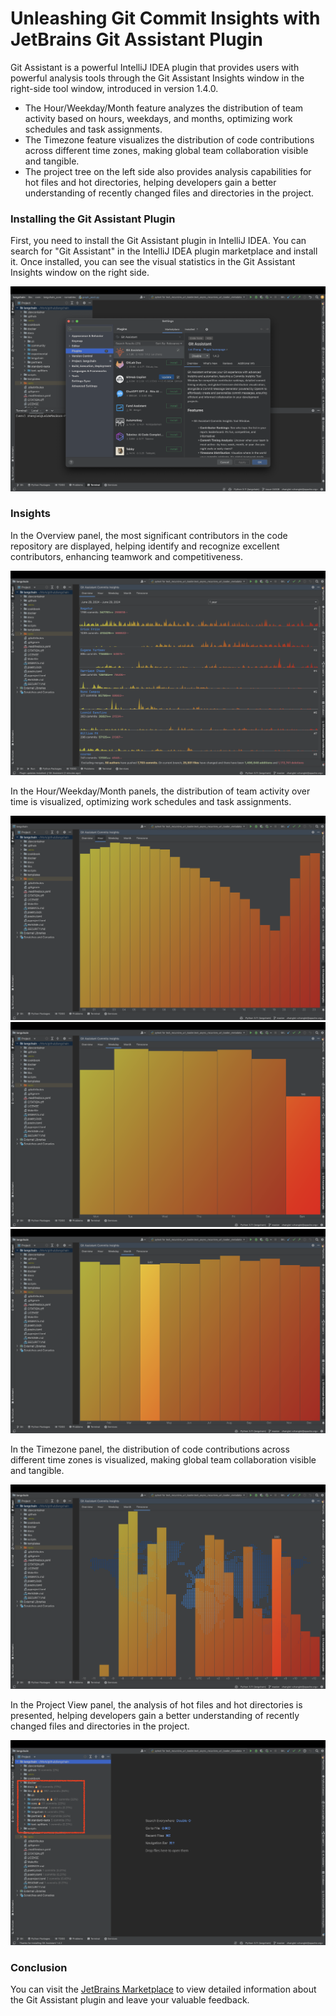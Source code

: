 # Unleashing Git Commit Insights with JetBrains Git Assistant Plugin

Git Assistant is a powerful IntelliJ IDEA plugin that provides users with powerful analysis tools through the Git Assistant Insights window in the right-side tool window, introduced in version 1.4.0.

- The Hour/Weekday/Month feature analyzes the distribution of team activity based on hours, weekdays, and months, optimizing work schedules and task assignments.
- The Timezone feature visualizes the distribution of code contributions across different time zones, making global team collaboration visible and tangible.
- The project tree on the left side also provides analysis capabilities for hot files and hot directories, helping developers gain a better understanding of recently changed files and directories in the project.

### Installing the Git Assistant Plugin

First, you need to install the Git Assistant plugin in IntelliJ IDEA. You can search for "Git Assistant" in the IntelliJ IDEA plugin marketplace and install it. Once installed, you can see the visual statistics in the Git Assistant Insights window on the right side.

![screenshot-plugins-marketplace](/images/posts/git-assistant-intellij-plugin/screenshot-plugins-marketplace.png)

### Insights 

In the Overview panel, the most significant contributors in the code repository are displayed, helping identify and recognize excellent contributors, enhancing teamwork and competitiveness.

![screenshot-commits-contributor.png](/images/posts/git-assistant-intellij-plugin/screenshot-commits-contributor.png)

In the Hour/Weekday/Month panels, the distribution of team activity over time is visualized, optimizing work schedules and task assignments.

![screenshot-commits-hour.png](/images/posts/git-assistant-intellij-plugin/screenshot-commits-hour.png)
![screenshot-commits-weekday.png](/images/posts/git-assistant-intellij-plugin/screenshot-commits-weekday.png)
![screenshot-commits-month.png](/images/posts/git-assistant-intellij-plugin/screenshot-commits-month.png)

In the Timezone panel, the distribution of code contributions across different time zones is visualized, making global team collaboration visible and tangible.

![screenshot-commits-timezone.png](/images/posts/git-assistant-intellij-plugin/screenshot-commits-timezone.png)

In the Project View panel, the analysis of hot files and hot directories is presented, helping developers gain a better understanding of recently changed files and directories in the project.

![screenshot-commits-projectview.png](/images/posts/git-assistant-intellij-plugin/screenshot-commits-projectview.png)

### Conclusion

You can visit the [JetBrains Marketplace](https://plugins.jetbrains.com/plugin/14896-git-assistant) to view detailed information about the Git Assistant plugin and leave your valuable feedback.